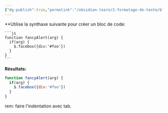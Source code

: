 ```yaml
---
{"dg-publish":true,"permalink":"/obsidian-learn/2-formatage-de-texte/bloc-de-code/"}
---
```


**Utilise la synthaxe suivante pour créer un bloc de code: 

<pre><code>```js
function fancyAlert(arg) {
  if(arg) {
    $.facebox({div:'#foo'})
  }
}
```</code></pre>

**Résultats:**
```js
function fancyAlert(arg) {
  if(arg) {
    $.facebox({div:'#foo'})
  }
}
```
rem: faire l'indentation avec tab. 